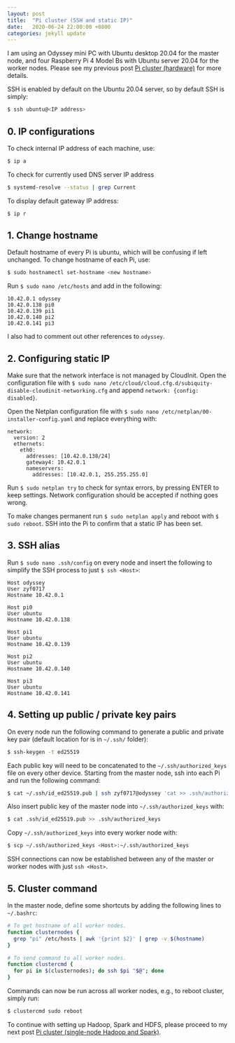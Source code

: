 ```yaml
---
layout: post
title:  "Pi cluster (SSH and static IP)"
date:   2020-06-24 22:00:00 +0800
categories: jekyll update
---
```


I am using an Odyssey mini PC with Ubuntu desktop 20.04  for the master node, and four Raspberry Pi 4 Model Bs with Ubuntu server 20.04 for the worker nodes. Please see my previous post [Pi cluster (hardware)](https://zyf0717.github.io/jekyll/update/2020/06/23/pi-clustering-hardware.html) for more details.

SSH is enabled by default on the Ubuntu 20.04 server, so by default SSH is simply:

```bash
$ ssh ubuntu@<IP address>
```

## 0. IP configurations

To check internal IP address of each machine, use:

```bash
$ ip a
```

To check for currently used DNS server IP address

```bash
$ systemd-resolve --status | grep Current
```

To display default gateway IP address:

```bash
$ ip r
```

## 1. Change hostname

Default hostname of every Pi is ubuntu, which will be confusing if left unchanged. To change hostname of each Pi, use:

```bash
$ sudo hostnamectl set-hostname <new hostname> 
```

Run `$ sudo nano /etc/hosts` and add in the following:

```
10.42.0.1 odyssey
10.42.0.138 pi0
10.42.0.139 pi1
10.42.0.140 pi2
10.42.0.141 pi3
```

I also had to comment out other references to `odyssey`.

## 2. Configuring static IP

Make sure that the network interface is not managed by CloudInit. Open the configuration file with `$ sudo nano /etc/cloud/cloud.cfg.d/subiquity-disable-cloudinit-networking.cfg` and append `network: {config: disabled}`.

Open the Netplan configuration file with `$ sudo nano /etc/netplan/00-installer-config.yaml` and replace everything with: 

```
network:
  version: 2
  ethernets:
    eth0:
      addresses: [10.42.0.138/24]
      gateway4: 10.42.0.1
      nameservers:
        addresses: [10.42.0.1, 255.255.255.0]
```

Run `$ sudo netplan try` to check for syntax errors, by pressing ENTER to keep settings. Network configuration should be accepted if nothing goes wrong.

To make changes permanent run `$ sudo netplan apply` and reboot with `$ sudo reboot`. SSH into the Pi to confirm that a static IP has been set.

## 3. SSH alias

Run `$ sudo nano .ssh/config` on every node and insert the following to simplify the SSH process to just `$ ssh <Host>`:

```
Host odyssey
User zyf0717
Hostname 10.42.0.1

Host pi0
User ubuntu
Hostname 10.42.0.138

Host pi1
User ubuntu
Hostname 10.42.0.139

Host pi2
User ubuntu
Hostname 10.42.0.140

Host pi3
User ubuntu
Hostname 10.42.0.141
```

## 4. Setting up public / private key pairs

On every node run the following command to generate a public and private key pair (default location for is in `~/.ssh/` folder):

```bash
$ ssh-keygen -t ed25519
```

Each public key will need to be concatenated to the `~/.ssh/authorized_keys` file on every other device. Starting from the master node, ssh into each Pi and run the following command:

```bash
$ cat ~/.ssh/id_ed25519.pub | ssh zyf0717@odyssey 'cat >> .ssh/authorized_keys'
```

 Also insert public key of the master node into `~/.ssh/authorized_keys` with:

```bash
$ cat .ssh/id_ed25519.pub >> .ssh/authorized_keys
```

Copy `~/.ssh/authorized_keys` into every worker node with:

```bash
$ scp ~/.ssh/authorized_keys <Host>:~/.ssh/authorized_keys
```

SSH connections can now be established between any of the master or worker nodes with just `ssh <Host>`.

## 5. Cluster command

In the master node, define some shortcuts by adding the following lines to `~/.bashrc`:

```bash
# To get hostname of all worker nodes.
function clusternodes {
  grep "pi" /etc/hosts | awk '{print $2}' | grep -v $(hostname)
}

# To send command to all worker nodes.
function clustercmd {
  for pi in $(clusternodes); do ssh $pi "$@"; done
}
```

Commands can now be run across all worker nodes, e.g., to reboot cluster, simply run:

```bash
$ clustercmd sudo reboot
```

To continue with setting up Hadoop, Spark and HDFS, please proceed to my next post [Pi cluster (single-node Hadoop and Spark)](https://zyf0717.github.io/jekyll/update/2020/06/24/pi-single-node-hadoop-spark.html).

